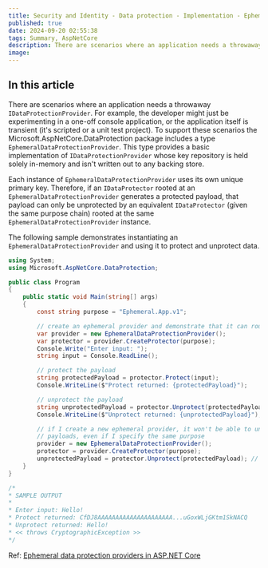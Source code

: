 ```yaml
---
title: Security and Identity - Data protection - Implementation - Ephemeral data protection providers
published: true
date: 2024-09-20 02:55:38
tags: Summary, AspNetCore
description: There are scenarios where an application needs a throwaway IDataProtectionProvider. For example, the developer might just be experimenting in a one-off console application, or the application itself is transient (it's scripted or a unit test project). To support these scenarios the Microsoft.AspNetCore.DataProtection package includes a type EphemeralDataProtectionProvider. This type provides a basic implementation of IDataProtectionProvider whose key repository is held solely in-memory and isn't written out to any backing store.
image:
---
```


## In this article



There are scenarios where an application needs a throwaway ```IDataProtectionProvider```. For example, the developer might just be experimenting in a one-off console application, or the application itself is transient (it's scripted or a unit test project). To support these scenarios the Microsoft.AspNetCore.DataProtection package includes a type ```EphemeralDataProtectionProvider```. This type provides a basic implementation of ```IDataProtectionProvider``` whose key repository is held solely in-memory and isn't written out to any backing store.

Each instance of ```EphemeralDataProtectionProvider``` uses its own unique primary key. Therefore, if an ```IDataProtector``` rooted at an ```EphemeralDataProtectionProvider``` generates a protected payload, that payload can only be unprotected by an equivalent ```IDataProtector``` (given the same purpose chain) rooted at the same ```EphemeralDataProtectionProvider``` instance.

The following sample demonstrates instantiating an ```EphemeralDataProtectionProvider``` and using it to protect and unprotect data.

```csharp
using System;
using Microsoft.AspNetCore.DataProtection;

public class Program
{
    public static void Main(string[] args)
    {
        const string purpose = "Ephemeral.App.v1";

        // create an ephemeral provider and demonstrate that it can round-trip a payload
        var provider = new EphemeralDataProtectionProvider();
        var protector = provider.CreateProtector(purpose);
        Console.Write("Enter input: ");
        string input = Console.ReadLine();

        // protect the payload
        string protectedPayload = protector.Protect(input);
        Console.WriteLine($"Protect returned: {protectedPayload}");

        // unprotect the payload
        string unprotectedPayload = protector.Unprotect(protectedPayload);
        Console.WriteLine($"Unprotect returned: {unprotectedPayload}");

        // if I create a new ephemeral provider, it won't be able to unprotect existing
        // payloads, even if I specify the same purpose
        provider = new EphemeralDataProtectionProvider();
        protector = provider.CreateProtector(purpose);
        unprotectedPayload = protector.Unprotect(protectedPayload); // THROWS
    }
}

/*
* SAMPLE OUTPUT
*
* Enter input: Hello!
* Protect returned: CfDJ8AAAAAAAAAAAAAAAAAAAAA...uGoxWLjGKtm1SkNACQ
* Unprotect returned: Hello!
* << throws CryptographicException >>
*/
```

Ref: [Ephemeral data protection providers in ASP.NET Core](https://learn.microsoft.com/en-us/aspnet/core/security/data-protection/implementation/key-storage-ephemeral?view=aspnetcore-8.0)